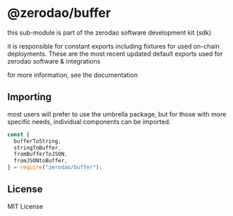 # @zerodao/buffer

this sub-module is part of the zerodao software development kit (sdk)

it is responsible for constant exports including fixtures for used on-chain deployments. These are the most recent updated default exports used
for zerodao software & integrations

for more information, see the documentation

## Importing

most users will prefer to use the umbrella package, but for those with more specific needs, individual components can be imported.

```javascript
const {
  bufferToString,
  stringToBuffer,
  fromBufferToJSON,
  fromJSONtoBuffer,
} = require("zerodao/buffer");
```

## License

MIT License
